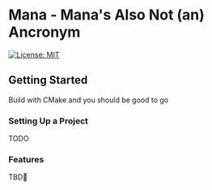 # Mana - Mana's Also Not (an) Ancronym

[![License: MIT](https://img.shields.io/badge/License-MIT-yellow.svg)](https://opensource.org/licenses/MIT)

## Getting Started

Build with CMake and you should be good to go<br/>

### Setting Up a Project

TODO

### Features

TBD💩<br/>
